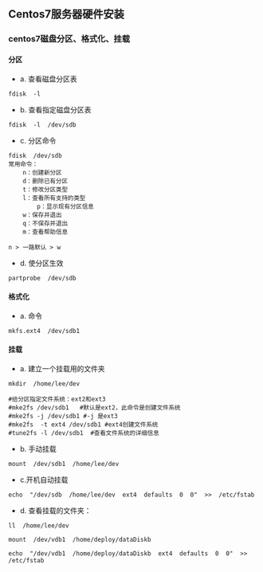 ## Centos7服务器硬件安装



### centos7磁盘分区、格式化、挂载

#### 分区

- a. 查看磁盘分区表

```
fdisk  -l
```

- b. 查看指定磁盘分区表

```
fdisk  -l  /dev/sdb
```

- c. 分区命令

```
fdisk  /dev/sdb
常用命令：
    n：创建新分区
    d：删除已有分区
    t：修改分区类型
    l：查看所有支持的类型
        p：显示现有分区信息
    w：保存并退出
    q：不保存并退出
    m：查看帮助信息
    
n > 一路默认 > w
```

- d. 使分区生效

```
partprobe  /dev/sdb
```

#### 格式化

- a. 命令

```
mkfs.ext4  /dev/sdb1
```

#### 挂载

- a. 建立一个挂载用的文件夹

```
mkdir  /home/lee/dev

#给分区指定文件系统：ext2和ext3
#mke2fs /dev/sdb1   #默认是ext2，此命令是创建文件系统
#mke2fs -j /dev/sdb1 #-j 是ext3
#mke2fs  -t ext4 /dev/sdb1 #ext4创建文件系统
#tune2fs -l /dev/sdb1  #查看文件系统的详细信息
```

- b. 手动挂载

```
mount  /dev/sdb1  /home/lee/dev
```

- c.开机自动挂载

```
echo  "/dev/sdb  /home/lee/dev  ext4  defaults  0  0"  >>  /etc/fstab
```

- d. 查看挂载的文件夹：

```
ll  /home/lee/dev
```

```
mount  /dev/vdb1  /home/deploy/dataDiskb
```

```
echo  "/dev/vdb1  /home/deploy/dataDiskb  ext4  defaults  0  0"  >>  /etc/fstab
```

